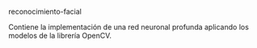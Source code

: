 reconocimiento-facial


Contiene la implementación de una red neuronal profunda aplicando los modelos de la librería OpenCV.